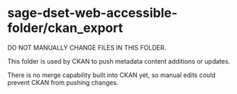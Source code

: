 # sage-dset-web-accessible-folder/ckan_export

DO NOT MANUALLY CHANGE FILES IN THIS FOLDER.

This folder is used by CKAN to push metadata content additions or updates.   

There is no merge capability built into CKAN yet, so manual edits could prevent CKAN from pushing changes.
